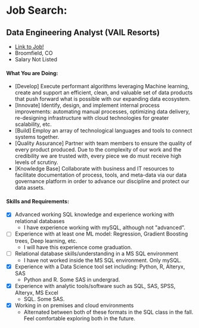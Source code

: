 # Job Search:

## Data Engineering Analyst (VAIL Resorts)
* [Link to Job!](https://jobs.vailresortscareers.com/corporate/job/Broomfield-Data-Engineering-Analyst-CO-80020/619296300/)
* Broomfield, CO
* Salary Not Listed
#### What You are Doing:
  * [Develop] Execute performant algorithms leveraging Machine learning, create and support an efficient, clean, and valuable    set of data products that push forward what is possible with our expanding data ecosystem.
  * [Innovate]  Identify, design, and implement internal process improvements: automating manual processes, optimizing data delivery, re-designing infrastructure with cloud technologies for greater scalability, etc.
  * [Build] Employ an array of technological languages and tools to connect systems together.
  * [Quality Assurance] Partner with team members to ensure the quality of every product produced. Due to the complexity of our work and the credibility we are trusted with, every piece we do must receive high levels of scrutiny.
  * [Knowledge Base]  Collaborate with business and IT resources to facilitate documentation of process, tools, and meta-data via our data governance platform in order to advance our discipline and protect our data assets.
  
#### Skills and Requirements:
* [x] Advanced working SQL knowledge and experience working with relational databases
  * I have experience working with mySQL, although not "advanced".
* [ ] Experience with at least one ML model: Regression, Gradient Boosting trees, Deep learning, etc.
  * I will have this experience come graduation.
* [ ] Relational database skills/understanding in a MS SQL environment
  * I have not worked inside the MS SQL environment. Only mySQL.
* [x] Experience with a Data Science tool set including: Python, R,  Alteryx, SAS
  * Python and R. Some SAS in undergrad.
* [x] Experience with analytic tools/software such as SQL, SAS, SPSS, Alteryx, MS Excel
  * SQL. Some SAS.
* [x] Working in on premises and cloud environments
  * Alternated between both of these formats in the SQL class in the fall. Feel comfortable exploring both in the future.

